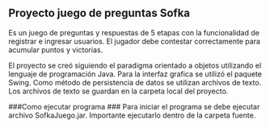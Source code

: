 ## Proyecto juego de preguntas Sofka ##

Es un juego de preguntas y respuestas de 5 etapas con la funcionalidad de registrar e ingresar usuarios.
El jugador debe contestar correctamente para acumular puntos y victorias.

El proyecto se creó siguiendo el paradigma orientado a objetos utilizando el lenguaje de programación Java.
Para la interfaz grafica se utilizó el paquete Swing.
Como método de persistencia de datos se utilizan archivos de texto. Los archivos de texto
se guardan en la carpeta local del proyecto.

###Como ejecutar programa ###
Para iniciar el programa se debe ejecutar archivo SofkaJuego.jar. Importante ejecutarlo dentro de la carpeta fuente. 
